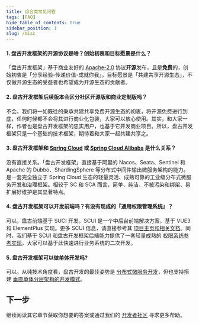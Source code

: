 ```yaml
---
title: 综合类常见问答
tags: [FAQ]
hide_table_of_contents: true
sidebar_position: 1
slug: /misc
---
```


<head>
  <title>常见问答 | 盘古开发框架</title>
</head>

#### 1. 盘古开发框架的开源协议是啥？创始初衷和目标愿景是什么？  
「盘古开发框架」基于商业友好的 [Apache-2.0](https://www.apache.org/licenses/LICENSE-2.0) 协议**开源**发布，且是**免费**的，创始初衷是「分享经验-传递价值-成就你我」。目标愿景是「共建共享开源生态」，不仅做开源生态的受益者也希望成为开源生态的贡献者。

#### 2. 盘古开发框架后续版本会区分社区开源版和商业定制版吗？
不会。我们将一如既往的秉承共建共享免费开源生态的初衷，将开源免费进行到底，任何时候都不会将其进行商业化包装，大家可以放心使用。其实，和大家一样，作者也是盘古开发框架的忠实用户，也基于它开发商业项目。所以，盘古开发框架只是一个基础的技术框架，期待着和大家一起共建共享之。

#### 3. 盘古开发框架和 [Spring Cloud](https://spring.io/projects/spring-cloud) 或 [Spring Cloud Alibaba](https://spring.io/projects/spring-cloud-alibaba) 是什么关系？ 
没有直接关系。「盘古开发框架」直接基于阿里的 Nacos、Seata、Sentinel 和 Apache 的 Dubbo、ShardingSphere 等分布式中间件输出微服务架构的能力。是一套完全独立于 Spring Cloud 生态的轻量灵活、成熟可靠的工业级分布式微服务开发和治理框架。相较于 SC 和 SCA 而言，简单、纯洁、不被污染和绑架、易扩展好维护是其显著特点。

#### 4. 盘古开发框架可以开发前端吗？有没有现成的『通用权限管理系统』？
可以。盘古前端基于 SUCI 开发。SCUI 是一个中后台前端解决方案，基于 VUE3 和 ElementPlus 实现。更多 SCUI 信息，请直接参考其 [项目主页和相关文档](https://lolicode.gitee.io/scui-doc/guide/)。同时，我们基于 SCUI 和盘古开发框架后端能力提供了一套轻量成熟的 [权限系统参考实现](/online-demo)。大家可以基于此快速进行业务系统的二次开发。

#### 5. 盘古开发框架可以做单体开发吗?
可以。从纯技术角度看，盘古开发的最佳姿势是 [分布式微服务开发](/docs/quick-start/how-to-make-microservice-architecture-app)，但也支持搭建 [垂直单体分层架构的开发模式](/docs/quick-start/how-to-make-monomer-architecture-app)。

## 下一步
继续阅读其它章节获取你想要的答案或通过我们的 [开发者社区](/community) 寻求更多帮助。